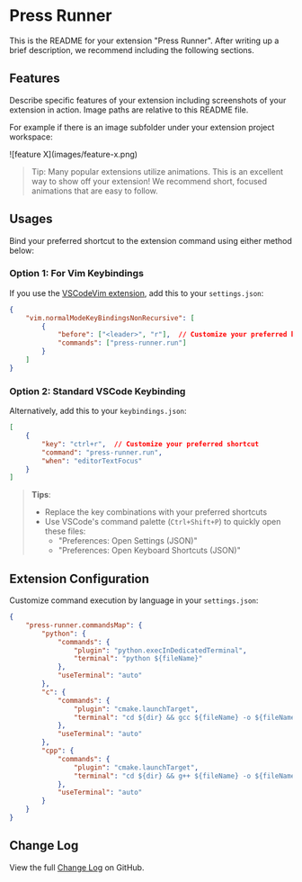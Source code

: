 # Press Runner

This is the README for your extension "Press Runner". After writing up a brief description, we recommend including the following sections.

## Features

Describe specific features of your extension including screenshots of your extension in action. Image paths are relative to this README file.

For example if there is an image subfolder under your extension project workspace:

\!\[feature X\]\(images/feature-x.png\)

> Tip: Many popular extensions utilize animations. This is an excellent way to show off your extension! We recommend short, focused animations that are easy to follow.

## Usages

Bind your preferred shortcut to the extension command using either method below:

### Option 1: For Vim Keybindings

If you use the [VSCodeVim extension](https://marketplace.visualstudio.com/items?itemName=vscodevim.vim), add this to your `settings.json`:

```json
{
    "vim.normalModeKeyBindingsNonRecursive": [
        {
            "before": ["<leader>", "r"],  // Customize your preferred key combo
            "commands": ["press-runner.run"]
        }
    ]
}
```

### Option 2: Standard VSCode Keybinding

Alternatively, add this to your `keybindings.json`:

```json
[
    {
        "key": "ctrl+r",  // Customize your preferred shortcut
        "command": "press-runner.run",
        "when": "editorTextFocus"
    }
]
```

> **Tips**:  
>
> - Replace the key combinations with your preferred shortcuts
> - Use VSCode's command palette (`Ctrl+Shift+P`) to quickly open these files:
>   - "Preferences: Open Settings (JSON)"
>   - "Preferences: Open Keyboard Shortcuts (JSON)"

## Extension Configuration

Customize command execution by language in your `settings.json`:

```json
{
    "press-runner.commandsMap": {
        "python": {
            "commands": {
                "plugin": "python.execInDedicatedTerminal",
                "terminal": "python ${fileName}"
            },
            "useTerminal": "auto"
        },
        "c": {
            "commands": {
                "plugin": "cmake.launchTarget",
                "terminal": "cd ${dir} && gcc ${fileName} -o ${fileNameWithoutExt} && ${dir}${fileNameWithoutExt}"
            },
            "useTerminal": "auto"
        },
        "cpp": {
            "commands": {
                "plugin": "cmake.launchTarget",
                "terminal": "cd ${dir} && g++ ${fileName} -o ${fileNameWithoutExt} && ${dir}${fileNameWithoutExt}"
            },
            "useTerminal": "auto"
        }
    }
}
```

## Change Log

View the full [Change Log](https://github.com/ToryRegulus/press-runner/blob/main/CHANGELOG.md) on GitHub.
